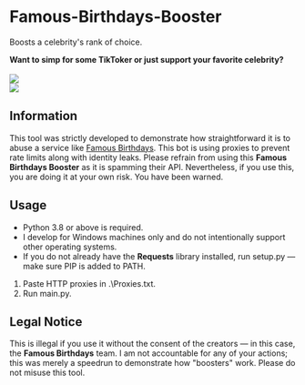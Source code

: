 # Famous-Birthdays-Booster
Boosts a celebrity's rank of choice.

**Want to simp for some TikToker or just support your favorite celebrity?**<br><br>
![](https://i.imgur.com/raC2IIt.png)<br>
![](https://i.imgur.com/Q3H83qk.png)

## Information
This tool was strictly developed to demonstrate how straightforward it is to abuse a service like [Famous Birthdays](https://www.famousbirthdays.com/). This bot is using proxies to prevent rate limits along with identity leaks. Please refrain from using this **Famous Birthdays Booster** as it is spamming their API. Nevertheless, if you use this, you are doing it at your own risk. You have been warned.

## Usage
- Python 3.8 or above is required.
- I develop for Windows machines only and do not intentionally support other operating systems.
- If you do not already have the **Requests** library installed, run setup.py — make sure PIP is added to PATH.
1. Paste HTTP proxies in .\Proxies.txt.
2. Run main.py.

## Legal Notice
This is illegal if you use it without the consent of the creators — in this case, the **Famous Birthdays** team. I am not accountable for any of your actions; this was merely a speedrun to demonstrate how "boosters" work. Please do not misuse this tool.
